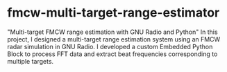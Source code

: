 # fmcw-multi-target-range-estimator
"Multi-target FMCW range estimation with GNU Radio and Python"
In this project, I designed a multi-target range estimation system using an FMCW radar simulation in GNU Radio. I developed a custom Embedded Python Block to process FFT data and extract beat frequencies corresponding to multiple targets.
